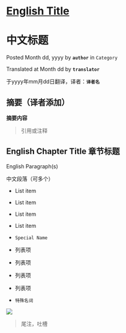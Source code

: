 # [English Title][link-blogpost]
# 中文标题

Posted Month dd, yyyy by **`author`** in `Category`

Translated at Month dd by **`translator`**

于yyyy年mm月dd日翻译，译者：**`译者名`**

## **摘要（译者添加）**

**摘要内容**

> 引用或注释

## English Chapter Title 章节标题

English Paragraph(s)

中文段落（可多个）

- List item
- List item
- List item
- List item
- `Special Name`

- 列表项
- 列表项
- 列表项
- 列表项
- `特殊名词`

![][pic-name]


> 尾注，吐槽

[link-blogpost]: http://fractalsoftworks.com/........

[pic-name]:yyyymmdd-name.jpg
